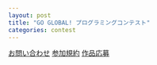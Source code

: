 ```yaml
---
layout: post
title: "GO GLOBAL! プログラミングコンテスト"
categories: contest
---
```




<a href="https://drive.google.com/open?id=1wZVjG9WQ6k27v39_72ELSFW-M1NqCV87MzPldC8mY5o" class="button">お問い合わせ</a>
<a href="/" class="button">参加規約</a>
<a href="https://docs.google.com/forms/d/15nG6Yhfp9We20FbO-mHpet9ehOvqe5Csm0s8nTH2mLk" class="button">作品応募</a>
